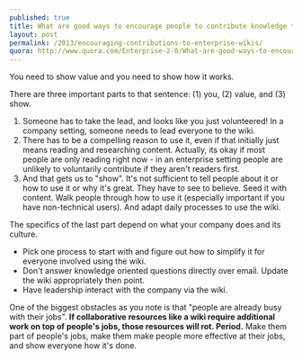 ```yaml
---
published: true
title: What are good ways to encourage people to contribute knowledge to enterprise wiki systems?
layout: post
permalink: /2013/encouraging-contributions-to-enterprise-wikis/
quora: http://www.quora.com/Enterprise-2-0/What-are-good-ways-to-encourage-people-to-contribute-knowledge-to-enterprise-wiki-systems
---
```


You need to show value and you need to show how it works.

There are three important parts to that sentence: (1) you, (2) value, and (3) show.

1. Someone has to take the lead, and looks like you just volunteered! In
   a company setting, someone needs to lead everyone to the wiki.
2. There has to be a compelling reason to use it, even if that initially
   just means reading and researching content. Actually, its okay if
   most people are only reading right now - in an enterprise setting people
   are unlikely to voluntarily contribute if they aren't readers first.
3. And that gets us to "show". It's not sufficient to tell people about
   it or how to use it or why it's great. They have to see to believe.
   Seed it with content. Walk people through how to use it (especially
   important if you have non-technical users). And adapt daily processes to
   use the wiki.

The specifics of the last part depend on what your company does and its culture.

* Pick one process to start with and figure out how to simplify it for
  everyone involved using the wiki.
* Don't answer knowledge oriented questions directly over email. Update
  the wiki appropriately then point.
* Have leadership interact with the company via the wiki.

One of the biggest obstacles as you note is that "people are already
busy with their jobs". **If collaborative resources like a wiki require
additional work on top of people's jobs, those resources will rot.
Period.** Make them part of people's jobs, make them make people more
effective at their jobs, and show everyone how it's done.
